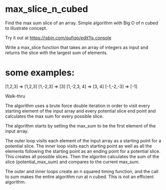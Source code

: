 # max_slice_n_cubed
Find the max sum slice of an array. Simple algorithm with Big O of n cubed to illustrate concept.

Try it out at https://jsbin.com/qufiqo/edit?js,console


Write a max_slice function that takes an array of integers as input and returns the slice with the largest sum of elements.

# some examples:
[1,2,3] => [1,2,3]
[1,-2,3] => [3]
[1,-2,3, 4] => [3, 4]
[-1,-2,-3] => [-1]

Walk-thru

The algorithm uses a brute force double iteration in order to visit every starting element of the input array and every potential slice end point and calculates the max sum for every possible slice.

The algorithm starts by setting the max_sum to be the first element of the input array.

The outer loop visits each element of the input array as a starting point for a potential slice. The inner loop visits each starting point as well as all the elements following the starting point as an ending point for a potential slice. This creates all possible slices. Then the algoritm calculates the sum of the slice (potential_max_sum) and compares to the current max_sum.

The outer and inner loops create an n squared timing function, and the call to sum makes the entire algorithm run at n cubed. This is not an efficient algorithm.